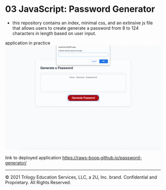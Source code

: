 # 03 JavaScript: Password Generator

* this repository contains an index, minimal css, and an extinsive js file that allows users to create generate a password from 8 to 124 characters in length based on user input.

application in practice 
<IMG SRC="Assets/deployedapplication.gif">

link to deployed application
https://raws-boop.github.io/password-generator/
- - -
© 2021 Trilogy Education Services, LLC, a 2U, Inc. brand. Confidential and Proprietary. All Rights Reserved.
